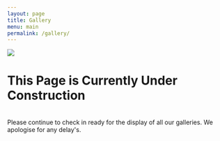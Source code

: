 ```yaml
---
layout: page
title: Gallery
menu: main
permalink: /gallery/
---
```


<div class="header-bar">
  <div class="img_row"><img src="{{site.baseurl}}/assets/img/website_under_construction.jpg"></div>

</div>

<h1>This Page is Currently Under Construction</h1>
<br>
Please continue to check in ready for the display of all our galleries. We apologise for any delay's.